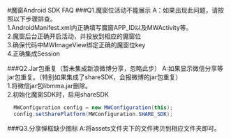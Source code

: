 #魔窗Android SDK FAQ
###Q1.魔窗位活动不能展示
A：如果出现此问题，请按照以下步骤排查。<br>
1.AndroidManifest.xml内正确填写魔窗APP_ID以及MWActivity等。<br>
2.魔窗后台正确开启活动，并投放到相应的魔窗位<br>
3.确保代码中MWImageView绑定正确的魔窗位key<br>
4.正确集成Session

###Q2.Jar包重复（暂未集成新浪微博分享，忽略此步）
A:如果显示微信分享等jar包重复。（特别如果集成了shareSDK，会报微博的jar包重复）<br>
1.将微信jar包libmma.jar删除。<br>
2.初始化魔窗SDK时，启用shareSDK<br>
```Java
  MWConfiguration config = new MWConfiguration(this);
  config.setSharePlatform(MWConfiguration.SHARE_SDK);
```
###Q3.分享弹框缺少图标
A:将assets文件夹下的文件拷贝到相应文件夹即可。
